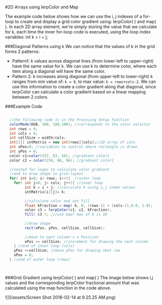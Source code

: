 #2D Arrays using lerpColor and Map

The example code below shows how we can use the i, j indexes of a for-loop to create and display a grid color gradient using: lerpColor( ) and map( ).  In each 2D array element, we're simply storing the value that we calculate for k, each time the inner for-loop code is executed, using the loop index variables:  int k = i + j;  

###Diagonal Patterns using k 
We can notice that the values of k in the grid forms 2 patterns: 

  - Pattern1: k values across diagonal lines (from lower-left to upper-right) have the same value for k. We can use k to determine color, where each item along a diagonal will have the same color.  
  - Pattern 2: k increases along diagonal (from upper-left to lower-right) k ranges from min value of: `k = 0`, to max value: `k = rows+cols-2`. We can use this information to create a color gradient along that diagonal, since lerpColor can calculate a color gradient based on a linear mapping between 2 colors.  


###Example Code 
```java
  
  //the following code is in the Procesing Setup function
  colorMode(HSB, 360, 100,100); //corresponds to the color selector
  int rows = 6;
  int cols = 6;
  int cellSize = width/cols;
  int[][] intMatrix = new int[rows][cols];//2D array of ints
  int xPos=0; //variables to control where rectangle is drawn
  int yPos = 0;
  color c1=color(157, 83, 56); //gradient color1
  color c2 = color(258, 66, 96); //gradient color2
  
  //nested for loops to calculate color gradient
  //and to draw shape in grid-layout
  for( int i=0; i< rows; i++){  //outer loop
    for( int j=0; j< cols; j++){ //inner loop
         int k = i + j; //calculate k using i,j index values
         intMatrix[i][j]= k;
         
         //calculate color and set fill
         float kFraction = map( k, 0, (rows-1) + (cols-1),0.0, 1.0);
         color c3 = lerpColor(c1, c2, kFraction);
         fill( c3 ); ///use map? max of k is 10
         
         //draw shape
         rect(xPos, yPos, cellSize, cellSize);
         
         //move to next column's x Position
         xPos += cellSize; //increment for drawing the next column
    } //end of inner loop (cols)
    yPos +=cellSize; //move yPos for drawing next row
    xPos = 0;
  } //end of outer loop (rows) 

  
```
###Grid Gradient using lerpColor( ) and map( )
The image below shows i,j values and the corresponding lerpColor fractional amount that was calculated using the map function in the code above.

![](/assets/Screen Shot 2018-02-14 at 9.25.25 AM.png)
  
  


